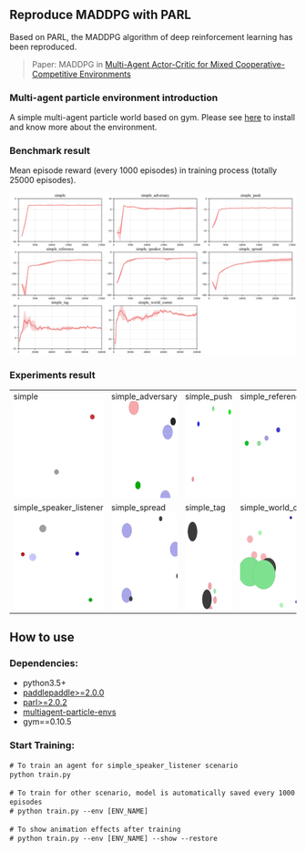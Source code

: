 ## Reproduce MADDPG with PARL
Based on PARL, the MADDPG algorithm of deep reinforcement learning has been reproduced.

> Paper: MADDPG in [ Multi-Agent Actor-Critic for Mixed Cooperative-Competitive Environments](https://arxiv.org/abs/1706.02275)

### Multi-agent particle environment introduction
A simple multi-agent particle world based on gym. Please see [here](https://github.com/openai/multiagent-particle-envs) to install and know more about the environment.

### Benchmark result
Mean episode reward (every 1000 episodes) in training process (totally 25000 episodes).

<p align="center">
<img src=".benchmark/maddpg_paddle.png" alt="result"/>
</p>

### Experiments result

<table>
<tr>
<td>
simple<br>
<img src="https://github.com/PaddlePaddle/PARL/blob/r2.0.0/benchmark/fluid/MADDPG/.benchmark/MADDPG_simple.gif"                  width = "170" height = "170" alt="MADDPG_simple"/>
</td>
<td>
simple_adversary<br>
<img src="https://github.com/PaddlePaddle/PARL/blob/r2.0.0/benchmark/fluid/MADDPG/.benchmark/MADDPG_simple_adversary.gif"        width = "170" height = "170" alt="MADDPG_simple_adversary"/>
</td>
<td>
simple_push<br>
<img src="https://github.com/PaddlePaddle/PARL/blob/r2.0.0/benchmark/fluid/MADDPG/.benchmark/MADDPG_simple_push.gif"             width = "170" height = "170" alt="MADDPG_simple_push"/>
</td>
<td>
simple_reference<br>
<img src="https://github.com/PaddlePaddle/PARL/blob/r2.0.0/benchmark/fluid/MADDPG/.benchmark/MADDPG_simple_reference.gif"        width = "170" height = "170" alt="MADDPG_simple_reference"/>
</td>
</tr>
<tr>
<td>
simple_speaker_listener<br>
<img src="https://github.com/PaddlePaddle/PARL/blob/r2.0.0/benchmark/fluid/MADDPG/.benchmark/MADDPG_simple_speaker_listener.gif" width = "170" height = "170" alt="MADDPG_simple_speaker_listener"/>
</td>
<td>
simple_spread<br>
<img src="https://github.com/PaddlePaddle/PARL/blob/r2.0.0/benchmark/fluid/MADDPG/.benchmark/MADDPG_simple_spread.gif"           width = "170" height = "170" alt="MADDPG_simple_spread"/>
</td>
<td>
simple_tag<br>
<img src="https://github.com/PaddlePaddle/PARL/blob/r2.0.0/benchmark/fluid/MADDPG/.benchmark/MADDPG_simple_tag.gif"              width = "170" height = "170" alt="MADDPG_simple_tag"/>
</td>
<td>
simple_world_comm<br>
<img src="https://github.com/PaddlePaddle/PARL/blob/r2.0.0/benchmark/fluid/MADDPG/.benchmark/MADDPG_simple_world_comm.gif"       width = "170" height = "170" alt="MADDPG_simple_world_comm"/>
</td>
</tr>
</table>

## How to use
### Dependencies:
+ python3.5+
+ [paddlepaddle>=2.0.0](https://github.com/PaddlePaddle/Paddle)
+ [parl>=2.0.2](https://github.com/PaddlePaddle/PARL)
+ [multiagent-particle-envs](https://github.com/openai/multiagent-particle-envs)
+ gym==0.10.5

### Start Training:
```
# To train an agent for simple_speaker_listener scenario
python train.py

# To train for other scenario, model is automatically saved every 1000 episodes
# python train.py --env [ENV_NAME]

# To show animation effects after training
# python train.py --env [ENV_NAME] --show --restore
